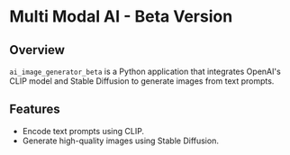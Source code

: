 # Multi Modal AI - Beta Version

## Overview
`ai_image_generator_beta` is a Python application that integrates OpenAI's CLIP model and Stable Diffusion to generate images from text prompts.

## Features
- Encode text prompts using CLIP.
- Generate high-quality images using Stable Diffusion.

